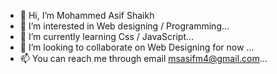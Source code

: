 - 👋 Hi, I’m Mohammed Asif Shaikh
- 👀 I’m interested in Web designing / Programming...
- 🌱 I’m currently learning Css / JavaScript...
- 💞️ I’m looking to collaborate on Web Designing for now ...
- 📫 You can reach me through email msasifm4@gmail.com...

<!---
msasifm4/msasifm4 is a ✨ special ✨ repository because its `README.md` (this file) appears on your GitHub profile.
You can click the Preview link to take a look at your changes.
--->
